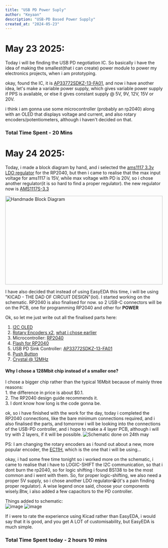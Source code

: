 ```yaml
---
title: "USB PD Power Suply"
author: "Keyaan"
description: "USB-PD Based Power Supply"
created_at: "2024-05-23"
---
```


# May 23 2025:
Today i will be finding the USB PD negotiation IC. So basically i have the idea of making the smallest(that i can create) power module to power my electronics projects,
when i am prototyping.

okay, found the IC, it is [AP33772SDKZ-13-FA01](https://www.mouser.in/ProductDetail/Diodes-Incorporated/AP33772SDKZ-13-FA01?qs=2wMNvWM5ZX4CLYQ4%252BLyimw%3D%3D), and now i have another idea, let's make a variable power supply, which gives variable power supply if PPS is available, or else it gives constant supply @ 5V, 9V, 12V, 15V or 20V.

i think i am gonna use some microcontroller (probably an rp2040) along with an OLED that displays voltage and current, and also rotary encoders/potentiometers, although i haven't decided on that.

### Total Time Spent - 20 Mins

# May 24 2025:
Today, i made a block diagram by hand, and i selected the [ams1117 3.3v LDO regulator](https://lcsc.com/product-detail/Linear-Voltage-Regulators-LDO_Advanced-Monolithic-Systems-AMS1117-3-3_C6186.html) for the RP2040, but then i came to realise that the max input voltage for ams1117 is 15V, while max voltage with PD is 20V, so i chose another regulator(it is so hard to find a proper regulator). the new regulator now is [AMS1117S-3.3](https://lcsc.com/product-detail/Voltage-Regulators-Linear-Low-Drop-Out-LDO-Regulators_JSMSEMI-AMS1117S-3-3_C917152.html)

<img src="https://github.com/user-attachments/assets/e52aae66-0bd2-412d-a26d-ffc273337d7d" alt="Handmade Block Diagram" width="500" height="282">

I have also decided that instead of using EasyEDA this time, i will be using "KICAD - THE DAD OF CIRCUIT DESIGN"(lol). I started working on the schematic. RP2040 is also finalised for now. so 2 USB-C connectors will be on the PCB, one for programming RP2040 and other for **POWER**

Ok, so let me just write out all the finalised parts here:
1. [I2C OLED](https://robu.in/product/4pin-oled-display-module-blue-color/)
2. [Rotary Encoders x2](https://robu.in/product/hongyan-ec11h-7ce15p1zy15f7-rotary-encoder-with-push-button-switch-vertical-plug-in/), [what i chose earlier](https://robu.in/product/4pin-oled-display-module-blue-color/)
3. Microcontroller: [RP2040](https://www.lcsc.com/product-detail/Microcontrollers-MCU-MPU-SOC_Raspberry-Pi-RP2040_C2040.html)
4. [Flash for RP2040](https://lcsc.com/product-detail/NOR-FLASH_Winbond-Elec-W25Q128JVSIQ_C97521.html)
5. USB PD Sink Controller: [AP33772SDKZ-13-FA01](https://www.mouser.in/ProductDetail/Diodes-Incorporated/AP33772SDKZ-13-FA01?qs=2wMNvWM5ZX4CLYQ4%252BLyimw%3D%3D)
6. [Push Button](https://lcsc.com/product-detail/Tactile-Switches_C-K-PTS810SJK250SMTRLFS_C221896.html)
7. [Crystal @ 12MHz](https://www.lcsc.com/product-detail/Crystals_Abracon-LLC-ABM8-272-T3_C20625731.html?s_z=n_ABM8-272-T3)

#### Why I chose a 128Mbit chip instead of a smaller one?
I chose a bigger chip rather than the typical 16Mbit because of mainly three reasons:  
    1. the difference in price is about $0.1.  
    2. The RP2040 design guide recommends it.  
    3. I dont know how long is the code gonna be.  

ok, so i have finished with the work for the day, today i completed the RP2040 connections, like the bare minimum connections required, and i also finalised the parts, and tomorrow i will be looking into the connections of the USB-PD controller, and i hope to make a 4 layer PCB, although i will try with 2 layers, if it will be possible.
![Schematic done on 24th may](https://github.com/user-attachments/assets/033630af-b5f1-48d7-bd09-a7f47c8bbd45)

PS: I am changing the rotary encoders as i found out about a new, more popular encoder, the [EC11H](https://robu.in/product/hongyan-ec11h-7ce15p1zy15f7-rotary-encoder-with-push-button-switch-vertical-plug-in/), which is the one that i will be using...  

okay, i had some free time tonight so i worked more on the schematic, i came to realise that i have to LOGIC-SHIFT the I2C communication, so that i dont burn the rp2040, so for logic shifting i found BS138 to be the most common and i went with them. So, for proper logic-shifting, we also need a proper 5V supply, so i chose another LDO regulator😭(it's a pain finding proper regulator). A wise legend once said, choose your components wisely.Btw, i also added a few capacitors to the PD controller.

Things added to schematic:  
![image](https://github.com/user-attachments/assets/a2c67a91-b5f2-40c4-9b77-74e53549e0ee)
![image](https://github.com/user-attachments/assets/7894817c-4af5-4eb1-8c2e-939a754048d4)

If i were to rate the experience using Kicad rather than EasyEDA, i would say that it is good, and you get A LOT of customisability, but EasyEDA is much simple.

### Total Time Spent today - 2 hours 10 mins

